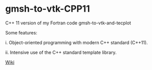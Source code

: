 # gmsh-to-vtk-CPP11
C++ 11 version of my Fortran code gmsh-to-vtk-and-tecplot

Some features:

i.  Object-oriented programming with modern C++ standard (C++11).

ii. Intensive use of the C++ standard template library. 

[Wiki](https://github.com/truongd8593/gmsh-to-vtk-CPP11/wiki)
